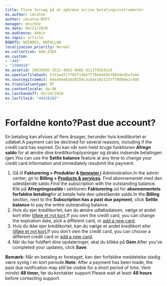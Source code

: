 ```yaml
---
title: Flere forsøg på at opkræve online betalingsinstrumenter
ms.author: cmcatee
author: cmcatee-MSFT
manager: mnirkhe
ms.date: 04/21/2020
ms.audience: Admin
ms.topic: article
ROBOTS: NOINDEX, NOFOLLOW
localization_priority: Normal
ms.collection: Adm_O365
ms.custom:
- "445"
- "1500018"
ms.assetid: 29635602-3521-4663-9d85-d111f85b3a19
ms.openlocfilehash: 57e1ed7c7f85f14bb7f78bb8d3e7b844ed5a7a44
ms.sourcegitcommit: 64ed44e6ada9250cac8ae1621157f78d0de2c49b
ms.translationtype: MT
ms.contentlocale: da-DK
ms.lasthandoff: 05/29/2020
ms.locfileid: "44418282"
---
```

# <a name="past-due-account"></a><span data-ttu-id="66b4b-102">Forfaldne konto?</span><span class="sxs-lookup"><span data-stu-id="66b4b-102">Past due account?</span></span>

<span data-ttu-id="66b4b-103">En betaling kan afvises af flere årsager, herunder hvis kreditkortet er udløbet.</span><span class="sxs-lookup"><span data-stu-id="66b4b-103">A payment can be declined for several reasons, including if the credit card has expired.</span></span> <span data-ttu-id="66b4b-104">Du kan når som helst bruge funktionen **Afregn saldo** for at ændre dine kreditkortoplysninger og straks indsende betalingen igen.</span><span class="sxs-lookup"><span data-stu-id="66b4b-104">You can use the **Settle balance** feature at any time to change your credit card information and immediately resubmit the payment.</span></span>

1. <span data-ttu-id="66b4b-105">Gå til **Fakturering > Produkter & [tjenester i](https://go.microsoft.com/fwlink/p/?linkid=842054)** Administration.</span><span class="sxs-lookup"><span data-stu-id="66b4b-105">In the admin center, go to **Billing > [Products & services](https://go.microsoft.com/fwlink/p/?linkid=842054)**.</span></span>
<span data-ttu-id="66b4b-106">Find abonnementet med den udestående saldo.</span><span class="sxs-lookup"><span data-stu-id="66b4b-106">Find the subscription with the outstanding balance.</span></span> <span data-ttu-id="66b4b-107">Klik på **Afregningssaldo** i sektionen **Fakturering** ud for **abonnementets forfaldne betaling**for at betale hele den udestående saldo.</span><span class="sxs-lookup"><span data-stu-id="66b4b-107">In the **Billing** section, next to the **Subscription has a past due payment**, click **Settle balance** to pay the entire outstanding balance.</span></span>
2. <span data-ttu-id="66b4b-108">Hvis du ejer kreditkortet, kan du ændre udløbsdatoen, vælge et andet kort eller [tilføje et nyt kort](https://docs.microsoft.com/microsoft-365/commerce/billing-and-payments/manage-payment-methods?view=o365-worldwide).</span><span class="sxs-lookup"><span data-stu-id="66b4b-108">If you own the credit card, you can change the expiration date, pick a different card, or [add a new card](https://docs.microsoft.com/microsoft-365/commerce/billing-and-payments/manage-payment-methods?view=o365-worldwide).</span></span>
3. <span data-ttu-id="66b4b-109">Hvis du ikke ejer kreditkortet, kan du vælge et andet kreditkort eller [tilføje et nyt kort.](https://docs.microsoft.com/microsoft-365/commerce/billing-and-payments/manage-payment-methods?view=o365-worldwide)</span><span class="sxs-lookup"><span data-stu-id="66b4b-109">If you don’t own the credit card, you can choose a different credit card or [add a new card](https://docs.microsoft.com/microsoft-365/commerce/billing-and-payments/manage-payment-methods?view=o365-worldwide).</span></span>
4. <span data-ttu-id="66b4b-110">Når du har fuldført dine opdateringer, skal du klikke på **Gem**.</span><span class="sxs-lookup"><span data-stu-id="66b4b-110">After you’ve completed your updates, click **Save**.</span></span>

<span data-ttu-id="66b4b-111">**Bemærk:** Når en betaling er foretaget, kan den forfaldne meddelelse stadig være synlig i en kort periode.</span><span class="sxs-lookup"><span data-stu-id="66b4b-111">**Note**: After a payment has been made, the past due notification may still be visible for a short period of time.</span></span> <span data-ttu-id="66b4b-112">Vent mindst **48 timer,** før du kontakter support.</span><span class="sxs-lookup"><span data-stu-id="66b4b-112">Please wait at least **48 hours** before contacting support.</span></span>
